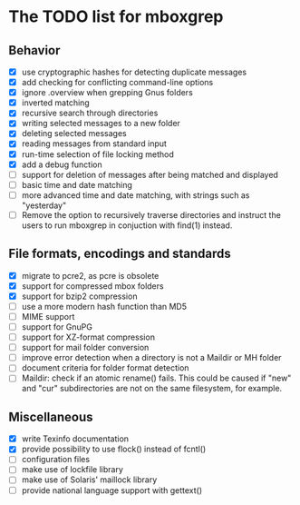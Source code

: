 # The TODO list for mboxgrep

## Behavior

- [x] use cryptographic hashes for detecting duplicate messages
- [x] add checking for conflicting command-line options
- [x] ignore .overview when grepping Gnus folders
- [x] inverted matching
- [x] recursive search through directories
- [x] writing selected messages to a new folder
- [x] deleting selected messages
- [x] reading messages from standard input
- [x] run-time selection of file locking method
- [x] add a debug function
- [ ] support for deletion of messages after being matched and displayed
- [ ] basic time and date matching
- [ ] more advanced time and date matching, with strings such as "yesterday"
- [ ] Remove the option to recursively traverse directories and instruct the users to run mboxgrep in conjuction with find(1) instead.

## File formats, encodings and standards

- [x] migrate to pcre2, as pcre is obsolete
- [x] support for compressed mbox folders
- [x] support for bzip2 compression
- [ ] use a more modern hash function than MD5
- [ ] MIME support
- [ ] support for GnuPG
- [ ] support for XZ-format compression
- [ ] support for mail folder conversion
- [ ] improve error detection when a directory is not a Maildir or MH folder
- [ ] document criteria for folder format detection
- [ ] Maildir: check if an atomic rename() fails. This could be caused if "new" and "cur" subdirectories are not on the same filesystem, for example.

## Miscellaneous

- [x] write Texinfo documentation
- [x] provide possibility to use flock() instead of fcntl()
- [ ] configuration files
- [ ] make use of lockfile library
- [ ] make use of Solaris' maillock library
- [ ] provide national language support with gettext()

